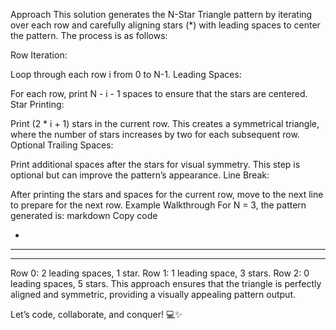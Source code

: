 Approach
This solution generates the N-Star Triangle pattern by iterating over each row and carefully aligning stars (\*) with leading spaces to center the pattern. The process is as follows:

Row Iteration:

Loop through each row i from 0 to N-1.
Leading Spaces:

For each row, print N - i - 1 spaces to ensure that the stars are centered.
Star Printing:

Print (2 \* i + 1) stars in the current row. This creates a symmetrical triangle, where the number of stars increases by two for each subsequent row.
Optional Trailing Spaces:

Print additional spaces after the stars for visual symmetry. This step is optional but can improve the pattern’s appearance.
Line Break:

After printing the stars and spaces for the current row, move to the next line to prepare for the next row.
Example Walkthrough
For N = 3, the pattern generated is:
markdown
Copy code

-

---

---

Row 0: 2 leading spaces, 1 star.
Row 1: 1 leading space, 3 stars.
Row 2: 0 leading spaces, 5 stars.
This approach ensures that the triangle is perfectly aligned and symmetric, providing a visually appealing pattern output.

Let’s code, collaborate, and conquer! 💻✨
